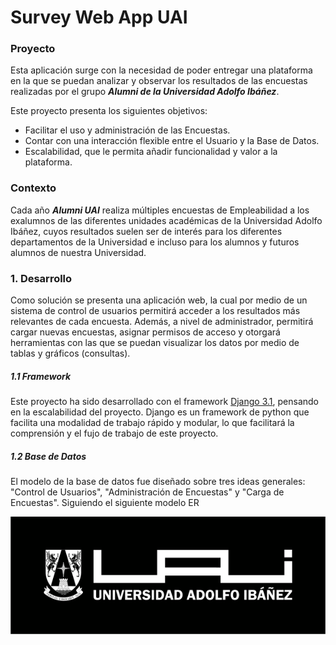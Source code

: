 # Survey Web App UAI 



### Proyecto

Esta aplicación surge con la necesidad de poder entregar una plataforma en la que se puedan analizar y observar 
los resultados de las encuestas realizadas por el grupo ***Alumni de la Universidad Adolfo Ibáñez***.

Este proyecto presenta los siguientes objetivos:
-	Facilitar el uso y administración de las Encuestas.
-	Contar con una interacción flexible entre el Usuario y la Base de Datos.
-	Escalabilidad, que le permita añadir funcionalidad y valor a la plataforma.


### Contexto

Cada año ***Alumni UAI*** realiza múltiples encuestas de Empleabilidad a los exalumnos de las diferentes 
unidades académicas de la Universidad Adolfo Ibáñez, cuyos resultados suelen ser de interés para los diferentes 
departamentos de la Universidad e incluso para los alumnos y futuros alumnos de nuestra Universidad.

### 1. Desarrollo

Como solución se presenta una aplicación web, la cual por medio de un sistema de control de usuarios 
permitirá acceder a los resultados más relevantes de cada encuesta. Además, a nivel de administrador, 
permitirá cargar nuevas encuestas, asignar permisos de acceso y otorgará herramientas con las que se puedan visualizar 
los datos por medio de tablas y gráficos (consultas).  

##### 1.1 Framework

Este proyecto ha sido desarrollado con el framework [Django 3.1](https://docs.djangoproject.com/en/3.1/), pensando 
en la escalabilidad del proyecto. Django es un framework de python que facilita una modalidad de trabajo rápido y modular,
lo que facilitará la comprensión y el fujo de trabajo de este proyecto.

##### 1.2 Base de Datos

El modelo de la base de datos fue diseñado sobre tres ideas generales: "Control de Usuarios", 
"Administración de Encuestas" y "Carga de Encuestas". Siguiendo el siguiente modelo ER


![Logo_UAI](logo-uai.png?raw=true)
  